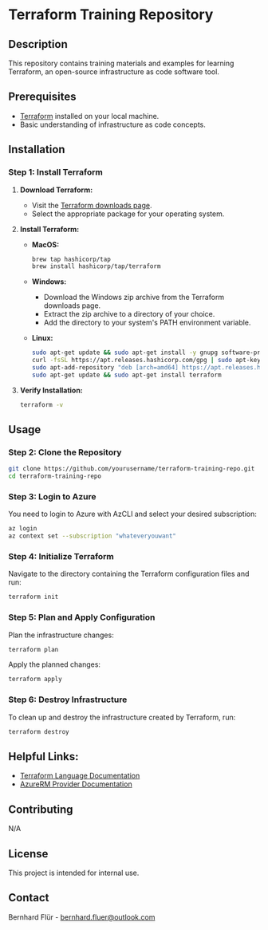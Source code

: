 # Terraform Training Repository

## Description
This repository contains training materials and examples for learning Terraform, an open-source infrastructure as code software tool.

## Prerequisites
- [Terraform](https://www.terraform.io/downloads.html) installed on your local machine.
- Basic understanding of infrastructure as code concepts.

## Installation

### Step 1: Install Terraform
1. **Download Terraform:**
    - Visit the [Terraform downloads page](https://www.terraform.io/downloads.html).
    - Select the appropriate package for your operating system.

2. **Install Terraform:**
    - **MacOS:**
        ```sh
        brew tap hashicorp/tap
        brew install hashicorp/tap/terraform
        ```

    - **Windows:**
        - Download the Windows zip archive from the Terraform downloads page.
        - Extract the zip archive to a directory of your choice.
        - Add the directory to your system's PATH environment variable.

    - **Linux:**
        ```sh
        sudo apt-get update && sudo apt-get install -y gnupg software-properties-common curl
        curl -fsSL https://apt.releases.hashicorp.com/gpg | sudo apt-key add -
        sudo apt-add-repository "deb [arch=amd64] https://apt.releases.hashicorp.com $(lsb_release -cs) main"
        sudo apt-get update && sudo apt-get install terraform
        ```

3. **Verify Installation:**
    ```sh
    terraform -v
    ```

## Usage

### Step 2: Clone the Repository
```sh
git clone https://github.com/yourusername/terraform-training-repo.git
cd terraform-training-repo
```

### Step 3: Login to Azure
You need to login to Azure with AzCLI and select your desired subscription:

```sh
az login
az context set --subscription "whateveryouwant"
```

### Step 4: Initialize Terraform
Navigate to the directory containing the Terraform configuration files and run:

```sh
terraform init
```

### Step 5: Plan and Apply Configuration
Plan the infrastructure changes:
```sh
terraform plan
```

Apply the planned changes:
```sh
terraform apply
```


### Step 6: Destroy Infrastructure
To clean up and destroy the infrastructure created by Terraform, run:
```sh
terraform destroy
```

## Helpful Links:

- [Terraform Language Documentation](https://developer.hashicorp.com/terraform/language)
- [AzureRM Provider Documentation](https://registry.terraform.io/providers/hashicorp/azurerm/latest/docs)

## Contributing
N/A

## License
This project is intended for internal use.

## Contact
Bernhard Flür - bernhard.fluer@outlook.com
